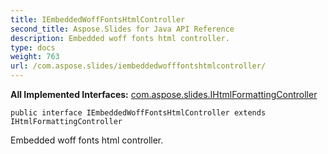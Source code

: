 ```yaml
---
title: IEmbeddedWoffFontsHtmlController
second_title: Aspose.Slides for Java API Reference
description: Embedded woff fonts html controller.
type: docs
weight: 763
url: /com.aspose.slides/iembeddedwofffontshtmlcontroller/
---
```

**All Implemented Interfaces:**
[com.aspose.slides.IHtmlFormattingController](../../com.aspose.slides/ihtmlformattingcontroller)
```
public interface IEmbeddedWoffFontsHtmlController extends IHtmlFormattingController
```

Embedded woff fonts html controller.
